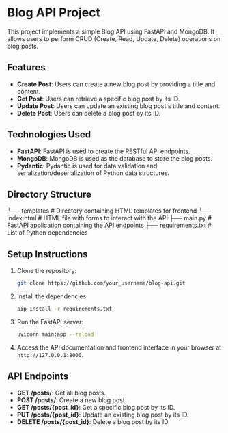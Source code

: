 # Blog API Project

This project implements a simple Blog API using FastAPI and MongoDB. It allows users to perform CRUD (Create, Read, Update, Delete) operations on blog posts.

## Features

- **Create Post**: Users can create a new blog post by providing a title and content.
- **Get Post**: Users can retrieve a specific blog post by its ID.
- **Update Post**: Users can update an existing blog post's title and content.
- **Delete Post**: Users can delete a blog post by its ID.

## Technologies Used

- **FastAPI**: FastAPI is used to create the RESTful API endpoints.
- **MongoDB**: MongoDB is used as the database to store the blog posts.
- **Pydantic**: Pydantic is used for data validation and serialization/deserialization of Python data structures.

## Directory Structure
└── templates # Directory containing HTML templates for frontend
    └── index.html # HTML file with forms to interact with the API
├── main.py # FastAPI application containing the API endpoints
├── requirements.txt # List of Python dependencies

## Setup Instructions

1. Clone the repository:

    ```bash
    git clone https://github.com/your_username/blog-api.git
    ```

2. Install the dependencies:

    ```bash
    pip install -r requirements.txt
    ```

3. Run the FastAPI server:

    ```bash
    uvicorn main:app --reload
    ```

4. Access the API documentation and frontend interface in your browser at `http://127.0.0.1:8000`.

## API Endpoints

- **GET /posts/**: Get all blog posts.
- **POST /posts/**: Create a new blog post.
- **GET /posts/{post_id}**: Get a specific blog post by its ID.
- **PUT /posts/{post_id}**: Update an existing blog post by its ID.
- **DELETE /posts/{post_id}**: Delete a blog post by its ID.

